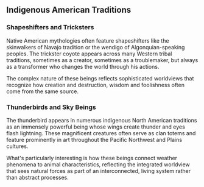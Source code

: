 ## Indigenous American Traditions

### Shapeshifters and Tricksters

Native American mythologies often feature shapeshifters like the skinwalkers of Navajo tradition or the wendigo of Algonquian-speaking peoples. The trickster coyote appears across many Western tribal traditions, sometimes as a creator, sometimes as a troublemaker, but always as a transformer who changes the world through his actions.

The complex nature of these beings reflects sophisticated worldviews that recognize how creation and destruction, wisdom and foolishness often come from the same source.

### Thunderbirds and Sky Beings

The thunderbird appears in numerous indigenous North American traditions as an immensely powerful being whose wings create thunder and eyes flash lightning. These magnificent creatures often serve as clan totems and feature prominently in art throughout the Pacific Northwest and Plains cultures.

What's particularly interesting is how these beings connect weather phenomena to animal characteristics, reflecting the integrated worldview that sees natural forces as part of an interconnected, living system rather than abstract processes.